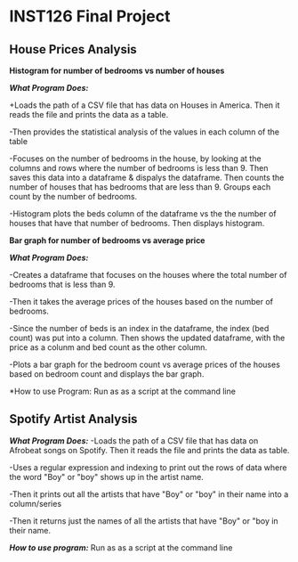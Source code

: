 # INST126 Final Project 
## House Prices Analysis 
**Histogram for number of bedrooms vs number of houses** 

***What Program Does:***

+Loads the path of a CSV file that has data on Houses in America. Then it reads the file and prints the data as a table.

-Then provides the statistical analysis of the values in each column of the table 

-Focuses on the number of bedrooms in the house, by looking at the columns and rows where the number of bedrooms is less than 9. Then saves this data into a dataframe & dispalys the dataframe.
Then counts the number of houses that has bedrooms that are less than 9. Groups each count by the number of bedrooms.

-Histogram plots the beds column of the dataframe vs the the number of houses that have that number of bedrooms. Then displays histogram.


**Bar graph for number of bedrooms vs average price** 

***What Program Does:***

-Creates a dataframe that focuses on the houses where the total number of bedrooms that is less than 9.

-Then it takes the average prices of the houses based on the number of bedrooms.

-Since the number of beds is an index in the dataframe, the index (bed count) was put into a column. Then shows the updated dataframe, with the price as a colunm and bed count as the other column.  

-Plots a bar graph for the bedroom count vs average prices of the houses based on bedroom count and displays the bar graph.


*How to use Program:
Run as as a script at the command line


## Spotify Artist Analysis
***What Program Does:***
-Loads the path of a CSV file that has data on Afrobeat songs on Spotify. Then it reads the file and prints the data as table.

-Uses a regular expression and indexing to print out the rows of data where the word "Boy" or "boy" shows up in the artist name.

-Then it prints out all the artists that have "Boy" or "boy" in their name into a column/series

-Then it returns just the names of all the artists that have "Boy" or "boy in their name.


***How to use program:***
Run as as a script at the command line
